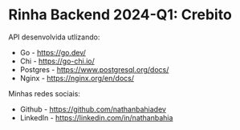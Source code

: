 # Rinha Backend 2024-Q1: Crebito

API desenvolvida utlizando:
- Go - https://go.dev/
- Chi - https://go-chi.io/
- Postgres - https://www.postgresql.org/docs/
- Nginx - https://nginx.org/en/docs/


Minhas redes sociais:
- Github - https://github.com/nathanbahiadev
- LinkedIn - https://linkedin.com/in/nathanbahia